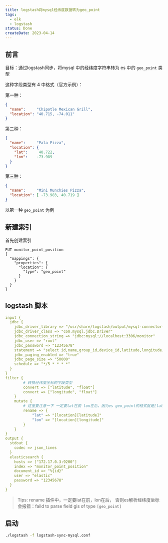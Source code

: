```yaml
---
title: logstash将mysql经纬度数据转为geo_point
tags:
  - elk
  - logstash
status: Done
createDate: 2023-04-14
---
```


## 前言

目标：通过logstash同步，将mysql 中的经纬度字符串转为 es 中的 `geo_point` 类型

这种字段类型有 4 中格式（官方示例）：

第一种：

```json
{
  "name":     "Chipotle Mexican Grill",
  "location": "40.715, -74.011" 
}
```

第二种：

```json
{
  "name":     "Pala Pizza",
  "location": { 
    "lat":     40.722,
    "lon":    -73.989
  }
}
```

第三种：

```json
{
  "name":     "Mini Munchies Pizza",
  "location": [ -73.983, 40.719 ] 
}
```

以第一种 `geo_point` 为例

## 新建索引

首先创建索引

```http
PUT monitor_point_position
{
  "mappings": {
    "properties": {
      "location": {  
        "type": "geo_point"  
      }
    }
  }
}
```

## logstash 脚本

```yaml
input {  
  jdbc {  
    jdbc_driver_library => "/usr/share/logstash/output/mysql-connector-java-8.0.21.jar"  
    jdbc_driver_class => "com.mysql.jdbc.Driver"  
    jdbc_connection_string => "jdbc:mysql://localhost:3306/monitor"  
    jdbc_user => "root"  
    jdbc_password => "12345678"  
    statement => "select id,name,group_id,device_id,latitude,longitude,concat_ws(',',`latitude`, `longitude`) as location from monitor_point_position"  
    jdbc_paging_enabled => "true"  
    jdbc_page_size => "50000"  
    schedule => "*/5 * * * *"  
  }  
}  
filter {  
        # 转换经纬度坐标的字段类型  
        convert => ["latitude", "float"]  
        convert => ["longitude", "float"]  
    }  
    mutate {  
        # 这里要注意一下 一定要lat在前 lon在后，因为es geo_point的格式就是[lat, lon]  
        rename => {  
            "lat" => "[location][latitude]"  
            "lon" => "[location][longitude]"  
        }  
    }  
}  
output {  
  stdout {  
    codec => json_lines  
  }  
  elasticsearch {  
    hosts => ["172.17.0.3:9200"]  
    index => "monitor_point_position"  
    document_id => "%{id}"  
    user => "elastic"  
    password => "12345678"  
  }  
}
```

>Tips: rename 插件中，一定要lat在前，lon在后， 否则es解析经纬度坐标会报错：faild to parse field gis of type `[geo_point]`

## 启动

```sh
./logstash -f logstash-sync-mysql.conf
```
